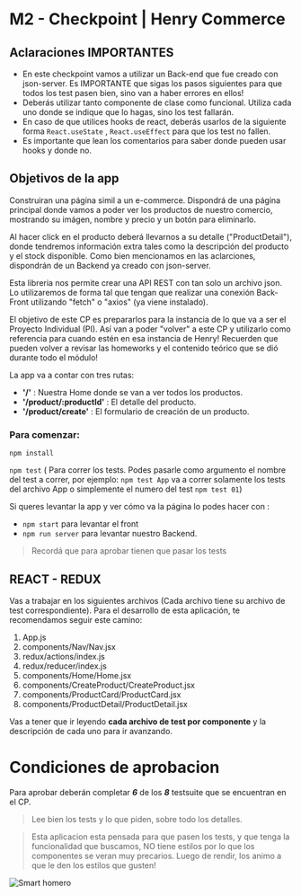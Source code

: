 


#  M2 - Checkpoint | Henry Commerce 


## Aclaraciones IMPORTANTES

* En este checkpoint vamos a utilizar un Back-end que fue creado con json-server. Es IMPORTANTE que sigas los pasos siguientes para que todos los test pasen bien, sino van a haber errores en ellos!
* Deberás utilizar tanto componente de clase como funcional. Utiliza cada uno donde se indique que lo hagas, sino los test fallarán.
* En caso de que utilices hooks de react, deberás usarlos de la siguiente forma `React.useState` , `React.useEffect` para que los test no fallen.
* Es importante que lean los comentarios para saber donde pueden usar hooks y donde no.

## Objetivos de la app

Construiran una página simil a un e-commerce. 
Dispondrá de una página principal donde vamos a poder ver los productos de nuestro comercio, mostrando su imágen, nombre y precio y un botón para eliminarlo.

Al hacer click en el producto deberá llevarnos a su detalle ("ProductDetail"), donde tendremos información extra tales como la descripción del producto y el stock disponible. 
Como bien mencionamos en las aclarciones, dispondrán de un Backend ya creado con json-server. 

Esta libreria nos permite crear una API REST con tan solo un archivo json.
Lo utilizaremos de forma tal que tengan que realizar una conexión Back-Front utilizando "fetch" o "axios" (ya viene instalado).

El objetivo de este CP es prepararlos para la instancia de lo que va a ser el Proyecto Individual (PI). Así van a poder "volver" a este CP y utilizarlo como referencia para cuando estén en esa instancia de Henry!
Recuerden que pueden volver a revisar las homeworks y el contenido teórico que se dió durante todo el módulo!

La app va a contar con tres rutas:

- **'/'** : Nuestra Home donde se van a ver todos los productos.
- **'/product/:productId'** : El detalle del producto.
- **'/product/create'** : El formulario de creación de un producto.


### Para comenzar:

`npm install`

`npm test` ( Para correr los tests. Podes pasarle como argumento el nombre del test a correr, por ejemplo: `npm test App` va a correr solamente los tests del archivo App o simplemente el numero del test `npm test 01`)

Si queres levantar la app y ver cómo va la página lo podes hacer con :

- `npm start` para levantar el front 
- `npm run server` para levantar nuestro Backend.


>Recordá que para aprobar tienen que pasar los tests

## REACT - REDUX

Vas a trabajar en los siguientes archivos (Cada archivo tiene su archivo de test correspondiente). Para el desarrollo de esta aplicación, te recomendamos seguir este camino:

1. App.js
2. components/Nav/Nav.jsx
3. redux/actions/index.js
4. redux/reducer/index.js
5. components/Home/Home.jsx
6. components/CreateProduct/CreateProduct.jsx
7. components/ProductCard/ProductCard.jsx
8. components/ProductDetail/ProductDetail.jsx


Vas a tener que ir leyendo **cada archivo de test por componente** y la descripción de cada uno para ir avanzando.

# Condiciones de aprobacion

Para aprobar deberán completar ***6*** de los ***8*** testsuite que se encuentran en el CP.


>Lee bien los tests y lo que piden, sobre todo los detalles.

>Esta aplicacion esta pensada para que pasen los tests, y que tenga la funcionalidad que buscamos, NO tiene estilos por lo que los componentes se veran muy precarios. Luego de rendir, los animo a que le den los estilos que gusten!



![Smart homero](https://i.pinimg.com/474x/d1/a3/0b/d1a30b97cd6828b812c3f9bbf6af65c9.jpg)

